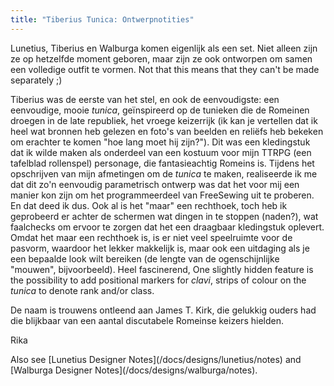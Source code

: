 ```yaml
---
title: "Tiberius Tunica: Ontwerpnotities"
---
```


<Note compact>Lunetius, Tiberius en Walburga komen eigenlijk als een set. Niet alleen zijn ze op hetzelfde moment geboren, maar zijn ze ook ontworpen om samen een volledige outfit te vormen. Not that this means that they can't be made separately ;)</Note>

Tiberius was de eerste van het stel, en ook de eenvoudigste: een eenvoudige, mooie *tunica*, geïnspireerd op de tunieken die de Romeinen droegen in de late republiek, het vroege keizerrijk (ik kan je vertellen dat ik heel wat bronnen heb gelezen en foto's van beelden en reliëfs heb bekeken om erachter te komen "hoe lang moet hij zijn?"). Dit was een kledingstuk dat ik wilde maken als onderdeel van een kostuum voor mijn TTRPG (een tafelblad rollenspel) personage, die fantasieachtig Romeins is. Tijdens het opschrijven van mijn afmetingen om de *tunica* te maken, realiseerde ik me dat dit zo'n eenvoudig parametrisch ontwerp was dat het voor mij een manier kon zijn om het programmeerdeel van FreeSewing uit te proberen. En dat deed ik dus. Ook al is het "maar" een rechthoek, toch heb ik geprobeerd er achter de schermen wat dingen in te stoppen (naden?), wat faalchecks om ervoor te zorgen dat het een draagbaar kledingstuk oplevert. Omdat het maar een rechthoek is, is er niet veel speelruimte voor de pasvorm, waardoor het lekker makkelijk is, maar ook een uitdaging als je een bepaalde look wilt bereiken (de lengte van de ogenschijnlijke "mouwen", bijvoorbeeld). Heel fascinerend, One slightly hidden feature is the possibility to add positional markers for *clavi*, strips of colour on the *tunica* to denote rank and/or class.

De naam is trouwens ontleend aan James T. Kirk, die gelukkig ouders had die blijkbaar van een aantal discutabele Romeinse keizers hielden.

Rika

<Related compact>Also see \[Lunetius Designer Notes\](/docs/designs/lunetius/notes) and \[Walburga Designer Notes\](/docs/designs/walburga/notes).</Related>
